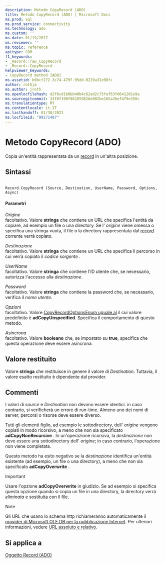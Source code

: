 ```yaml
---
description: Metodo CopyRecord (ADO)
title: Metodo CopyRecord (ADO) | Microsoft Docs
ms.prod: sql
ms.prod_service: connectivity
ms.technology: ado
ms.custom: ''
ms.date: 01/19/2017
ms.reviewer: ''
ms.topic: reference
apitype: COM
f1_keywords:
- _Record::raw_CopyRecord
- _Record::CopyRecord
helpviewer_keywords:
- CopyRecord method [ADO]
ms.assetid: b9bcf272-3c74-479f-95dd-0229a32e98fc
author: rothja
ms.author: jroth
ms.openlocfilehash: d2f6cd1b8bb40b4c62ad2c75fef63fd641201e9a
ms.sourcegitcommit: 33f0f190f962059826e002be165a2bef4f9e350c
ms.translationtype: MT
ms.contentlocale: it-IT
ms.lasthandoff: 01/30/2021
ms.locfileid: "99171407"
---
```

# <a name="copyrecord-method-ado"></a>Metodo CopyRecord (ADO)
Copia un'entità rappresentata da un [record](./record-object-ado.md) in un'altra posizione.  
  
## <a name="syntax"></a>Sintassi  
  
```  
  
Record.CopyRecord (Source, Destination, UserName, Password, Options, Async)  
```  
  
#### <a name="parameters"></a>Parametri  
 *Origine*  
 facoltativo. Valore **stringa** che contiene un URL che specifica l'entità da copiare, ad esempio un file o una directory. Se l' *origine* viene omessa o specifica una stringa vuota, il file o la directory rappresentata dal [record](./record-object-ado.md) corrente verrà copiato.  
  
 *Destinazione*  
 facoltativo. Valore **stringa** che contiene un URL che specifica il percorso in cui verrà copiato il *codice sorgente* .  
  
 *UserName*  
 facoltativo. Valore **stringa** che contiene l'ID utente che, se necessario, autorizza l'accesso alla *destinazione*.  
  
 *Password*  
 facoltativo. Valore **stringa** che contiene la password che, se necessario, verifica il *nome utente*.  
  
 *Opzioni*  
 facoltativo. Valore [CopyRecordOptionsEnum uguale al](./copyrecordoptionsenum.md) il cui valore predefinito è **adCopyUnspecified**. Specifica il comportamento di questo metodo.  
  
 *Asincrona*  
 facoltativo. Valore **booleano** che, se impostato su **true**, specifica che questa operazione deve essere asincrona.  
  
## <a name="return-value"></a>Valore restituito  
 Valore **stringa** che restituisce in genere il valore di *Destination*. Tuttavia, il valore esatto restituito è dipendente dal provider.  
  
## <a name="remarks"></a>Commenti  
 I valori di *source* e *Destination* non devono essere identici. in caso contrario, si verificherà un errore di run-time. Almeno uno dei nomi di server, percorsi o risorse deve essere diverso.  
  
 Tutti gli elementi figlio, ad esempio le sottodirectory, dell' *origine* vengono copiati in modo ricorsivo, a meno che non sia specificato **adCopyNonRecursive** . In un'operazione ricorsiva, la *destinazione* non deve essere una sottodirectory dell' *origine*; in caso contrario, l'operazione non viene completata.  
  
 Questo metodo ha esito negativo se la *destinazione* identifica un'entità esistente (ad esempio, un file o una directory), a meno che non sia specificato **adCopyOverwrite** .  
  
> [!IMPORTANT]
>  Usare l'opzione **adCopyOverwrite** in giudizio. Se ad esempio si specifica questa opzione quando si copia un file in una directory, la directory verrà *eliminata* e sostituita con il file.  
  
> [!NOTE]
>  Gli URL che usano lo schema http richiameranno automaticamente il [provider di Microsoft OLE DB per la pubblicazione Internet](../../guide/appendixes/microsoft-ole-db-provider-for-internet-publishing.md). Per ulteriori informazioni, vedere [URL assoluto e relativo](../../guide/data/absolute-and-relative-urls.md).  
  
## <a name="applies-to"></a>Si applica a  
 [Oggetto Record (ADO)](./record-object-ado.md)